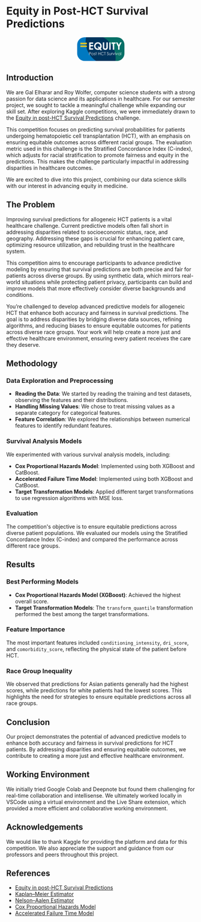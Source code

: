 # Equity in Post-HCT Survival Predictions

<center><img src="header.png" width="25%" style="border-radius:20px;" /></center>

## Introduction

We are Gal Elharar and Roy Wolfer, computer science students with a strong passion for data science and its applications in healthcare. For our semester project, we sought to tackle a meaningful challenge while expanding our skill set. After exploring Kaggle competitions, we were immediately drawn to the [Equity in post-HCT Survival Predictions](https://www.kaggle.com/competitions/equity-post-HCT-survival-predictions) challenge.

This competition focuses on predicting survival probabilities for patients undergoing hematopoietic cell transplantation (HCT), with an emphasis on ensuring equitable outcomes across different racial groups. The evaluation metric used in this challenge is the Stratified Concordance Index (C-index), which adjusts for racial stratification to promote fairness and equity in the predictions. This makes the challenge particularly impactful in addressing disparities in healthcare outcomes.

We are excited to dive into this project, combining our data science skills with our interest in advancing equity in medicine.

## The Problem

Improving survival predictions for allogeneic HCT patients is a vital healthcare challenge. Current predictive models often fall short in addressing disparities related to socioeconomic status, race, and geography. Addressing these gaps is crucial for enhancing patient care, optimizing resource utilization, and rebuilding trust in the healthcare system.

This competition aims to encourage participants to advance predictive modeling by ensuring that survival predictions are both precise and fair for patients across diverse groups. By using synthetic data, which mirrors real-world situations while protecting patient privacy, participants can build and improve models that more effectively consider diverse backgrounds and conditions.

You’re challenged to develop advanced predictive models for allogeneic HCT that enhance both accuracy and fairness in survival predictions. The goal is to address disparities by bridging diverse data sources, refining algorithms, and reducing biases to ensure equitable outcomes for patients across diverse race groups. Your work will help create a more just and effective healthcare environment, ensuring every patient receives the care they deserve.

## Methodology

### Data Exploration and Preprocessing

- **Reading the Data**: We started by reading the training and test datasets, observing the features and their distributions.
- **Handling Missing Values**: We chose to treat missing values as a separate category for categorical features.
- **Feature Correlation**: We explored the relationships between numerical features to identify redundant features.

### Survival Analysis Models

We experimented with various survival analysis models, including:

- **Cox Proportional Hazards Model**: Implemented using both XGBoost and CatBoost.
- **Accelerated Failure Time Model**: Implemented using both XGBoost and CatBoost.
- **Target Transformation Models**: Applied different target transformations to use regression algorithms with MSE loss.

### Evaluation

The competition's objective is to ensure equitable predictions across diverse patient populations. We evaluated our models using the Stratified Concordance Index (C-index) and compared the performance across different race groups.

## Results

### Best Performing Models

- **Cox Proportional Hazards Model (XGBoost)**: Achieved the highest overall score.
- **Target Transformation Models**: The `transform_quantile` transformation performed the best among the target transformations.

### Feature Importance

The most important features included `conditioning_intensity`, `dri_score`, and `comorbidity_score`, reflecting the physical state of the patient before HCT.

### Race Group Inequality

We observed that predictions for Asian patients generally had the highest scores, while predictions for white patients had the lowest scores. This highlights the need for strategies to ensure equitable predictions across all race groups.

## Conclusion

Our project demonstrates the potential of advanced predictive models to enhance both accuracy and fairness in survival predictions for HCT patients. By addressing disparities and ensuring equitable outcomes, we contribute to creating a more just and effective healthcare environment.

## Working Environment

We initially tried Google Colab and Deepnote but found them challenging for real-time collaboration and intellisense. We ultimately worked locally in VSCode using a virtual environment and the Live Share extension, which provided a more efficient and collaborative working environment.

## Acknowledgements

We would like to thank Kaggle for providing the platform and data for this competition. We also appreciate the support and guidance from our professors and peers throughout this project.

## References

- [Equity in post-HCT Survival Predictions](https://www.kaggle.com/competitions/equity-post-HCT-survival-predictions)
- [Kaplan–Meier Estimator](https://en.wikipedia.org/wiki/Kaplan%E2%80%93Meier_estimator)
- [Nelson–Aalen Estimator](https://en.wikipedia.org/wiki/Nelson%E2%80%93Aalen_estimator)
- [Cox Proportional Hazards Model](https://en.wikipedia.org/wiki/Proportional_hazards_model)
- [Accelerated Failure Time Model](https://en.wikipedia.org/wiki/Accelerated_failure_time_model)


